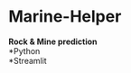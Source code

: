 # Marine-Helper

**Rock & Mine prediction**                                                                                                                                                                                                        
*Python                                                                                                                                                                                                                   
*Streamlit


